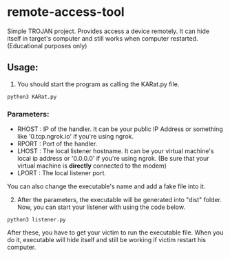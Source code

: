 # remote-access-tool
Simple TROJAN project. Provides access a device remotely. It can hide itself in target's computer and still works when computer restarted. (Educational purposes only)

## Usage:

1. You should start the program as calling the KARat.py file.

```
python3 KARat.py
```

### Parameters:
- RHOST : IP of the handler. It can be your public IP Address or something like '0.tcp.ngrok.io' if you're using ngrok.
- RPORT : Port of the handler.
- LHOST : The local listener hostname. It can be your virtual machine's local ip address or '0.0.0.0' if you're using ngrok. (Be sure that your virtual machine is **directly** connected to the modem)
- LPORT : The local listener port.

You can also change the executable's name and add a fake file into it.

2. After the parameters, the executable will be generated into "dist" folder. Now, you can start your listener with using the code below.

```
python3 listener.py
```

After these, you have to get your victim to run the executable file. When you do it, executable will hide itself and still be working if victim restart his computer.

